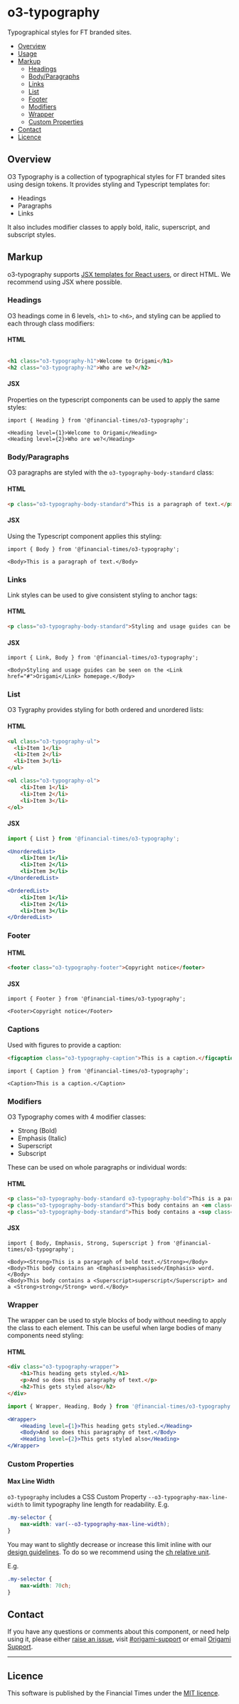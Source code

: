 # o3-typography

Typographical styles for FT branded sites.

- [Overview](#overview)
- [Usage](#usage)
- [Markup](#markup)
  - [Headings](#headings)
  - [Body/Paragraphs](#bodyparagraphs)
  - [Links](#links)
  - [List](#list)
  - [Footer](#footer)
  - [Modifiers](#modifiers)
  - [Wrapper](#wrapper)
  - [Custom Properties](#custom-properties)
- [Contact](#contact)
- [Licence](#licence)

## Overview
O3 Typography is a collection of typographical styles for FT branded sites using design tokens. It provides styling and Typescript templates for:

* Headings
* Paragraphs
* Links

It also includes modifier classes to apply bold, italic, superscript, and subscript styles.

## Markup

o3-typography supports [JSX templates for React users](#jsx), or direct HTML. We recommend using JSX where possible.

### Headings

O3 headings come in 6 levels, `<h1>` to `<h6>`, and styling can be applied to each through class modifiers:

#### HTML
```html

<h1 class="o3-typography-h1">Welcome to Origami</h1>
<h2 class="o3-typography-h2">Who are we?</h2>
```

#### JSX
Properties on the typescript components can be used to apply the same styles:

```tsx
import { Heading } from '@financial-times/o3-typography';

<Heading level={1}>Welcome to Origami</Heading>
<Heading level={2}>Who are we?</Heading>
```

### Body/Paragraphs

O3 paragraphs are styled with the `o3-typography-body-standard` class:

#### HTML
```html
<p class="o3-typography-body-standard">This is a paragraph of text.</p>
```

#### JSX
Using the Typescript component applies this styling:

```tsx
import { Body } from '@financial-times/o3-typography';

<Body>This is a paragraph of text.</Body>
```

### Links

Link styles can be used to give consistent styling to anchor tags:

#### HTML
```html
<p class="o3-typography-body-standard">Styling and usage guides can be seen on the <a href="#" class="o3-typography-link">Origami</a> homepage.</p>
```
#### JSX
```tsx
import { Link, Body } from '@financial-times/o3-typography';

<Body>Styling and usage guides can be seen on the <Link href="#">Origami</Link> homepage.</Body>
```

### List

O3 Tygraphy provides styling for both ordered and unordered lists:

#### HTML
```html
<ul class="o3-typography-ul">
  <li>Item 1</li>
  <li>Item 2</li>
  <li>Item 3</li>
</ul>

<ol class="o3-typography-ol">
	<li>Item 1</li>
	<li>Item 2</li>
	<li>Item 3</li>
</ol>
```

#### JSX
```jsx
import { List } from '@financial-times/o3-typography';

<UnorderedList>
	<li>Item 1</li>
	<li>Item 2</li>
	<li>Item 3</li>
</UnorderedList>

<OrderedList>
	<li>Item 1</li>
	<li>Item 2</li>
	<li>Item 3</li>
</OrderedList>
```
### Footer

#### HTML
```html
<footer class="o3-typography-footer">Copyright notice</footer>
```
#### JSX
```tsx
import { Footer } from '@financial-times/o3-typography';

<Footer>Copyright notice</Footer>
```

### Captions

Used with figures to provide a caption:

```html
<figcaption class="o3-typography-caption">This is a caption.</figcaption>
```

```tsx
import { Caption } from '@financial-times/o3-typography';

<Caption>This is a caption.</Caption>
```

### Modifiers

O3 Typography comes with 4 modifier classes:
* Strong (Bold)
* Emphasis (Italic)
* Superscript
* Subscript

These can be used on whole paragraphs or individual words:

#### HTML
```html
<p class="o3-typography-body-standard o3-typography-bold">This is a paragraph of bold text.</p>
<p class="o3-typography-body-standard">This body contains an <em class="o3-typography-italic">emphasised</em> word.</p>
<p class="o3-typography-body-standard">This body contains a <sup class="o3-typography-superscript">superscript</sup> and a <strong class="o3-typography-bold">strong</strong> word.</p>
```

#### JSX
```tsx
import { Body, Emphasis, Strong, Superscript } from '@financial-times/o3-typography';

<Body><Strong>This is a paragraph of bold text.</Strong></Body>
<Body>This body contains an <Emphasis>emphasised</Emphasis> word.</Body>
<Body>This body contains a <Superscript>superscript</Superscript> and a <Strong>strong</Strong> word.</Body>
```

### Wrapper

The wrapper can be used to style blocks of body without needing to apply the class to each element. This can be useful when large bodies of many components need styling:

#### HTML
```html
<div class="o3-typography-wrapper">
	<h1>This heading gets styled.</h1>
	<p>And so does this paragraphy of text.</p>
	<h2>This gets styled also</h2>
</div>
```

```jsx
import { Wrapper, Heading, Body } from '@financial-times/o3-typography';

<Wrapper>
	<Heading level={1}>This heading gets styled.</Heading>
	<Body>And so does this paragraphy of text.</Body>
	<Heading level={2}>This gets styled also</Heading>
</Wrapper>
```

### Custom Properties

#### Max Line Width

`o3-typography` includes a CSS Custom Property `--o3-typography-max-line-width` to limit typography line length for readability.
E.g.
```css
.my-selector {
	max-width: var(--o3-typography-max-line-width);
}
```
You may want to slightly decrease or increase this limit inline with our [design guidelines](https://origami-for-everyone.ft.com/guides/typography/). To do so we recommend using the [ch relative unit](https://developer.mozilla.org/en-US/docs/Web/CSS/CSS_Values_and_Units#distance_units).

E.g.

```css
.my-selector {
	max-width: 70ch;
}
```

## Contact

If you have any questions or comments about this component, or need help using it, please either [raise an issue](https://github.com/Financial-Times/o3-typography/issues), visit [#origami-support](https://financialtimes.slack.com/messages/origami-support/) or email [Origami Support](mailto:origami-support@ft.com).

---

## Licence

This software is published by the Financial Times under the [MIT licence](http://opensource.org/licenses/MIT).
